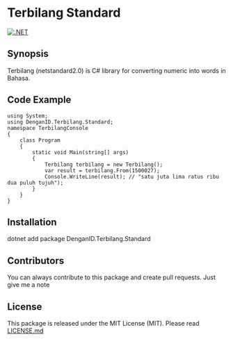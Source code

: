 # Terbilang Standard
[![.NET](https://github.com/DenganID/DenganID.Terbilang.Standard/actions/workflows/dotnet.yml/badge.svg)](https://github.com/DenganID/DenganID.Terbilang.Standard/actions/workflows/dotnet.yml)
## Synopsis
Terbilang (netstandard2.0) is C# library for converting numeric into words in Bahasa.

## Code Example
```
using System;
using DenganID.Terbilang.Standard;
namespace TerbilangConsole
{
    class Program
    {
        static void Main(string[] args)
        {
            Terbilang terbilang = new Terbilang();
            var result = terbilang.From(1500027);
            Console.WriteLine(result); // "satu juta lima ratus ribu dua puluh tujuh");
        }
    }
}
```

## Installation

dotnet add package DenganID.Terbilang.Standard

## Contributors

You can always contribute to this package and create pull requests. Just give me a note

## License

This package is released under the MIT License (MIT). Please read [LICENSE.md](https://github.com/DenganID/DenganID.Terbilang.Standard/LICENSE.md)